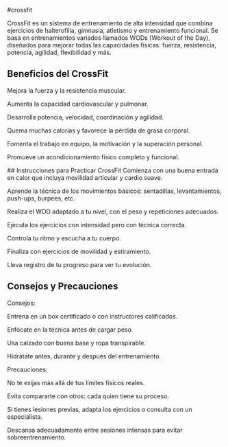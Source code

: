 #crossfit 

CrossFit es un sistema de entrenamiento de alta intensidad que combina 
ejercicios de halterofilia, gimnasia, atletismo y entrenamiento funcional. 
Se basa en entrenamientos variados llamados WODs (Workout of the Day), 
diseñados para mejorar todas las capacidades físicas: fuerza, resistencia, 
potencia, agilidad, flexibilidad y más.


## Beneficios del CrossFit
Mejora la fuerza y la resistencia muscular.

Aumenta la capacidad cardiovascular y pulmonar.

Desarrolla potencia, velocidad, coordinación y agilidad.

Quema muchas calorías y favorece la pérdida de grasa corporal.

Fomenta el trabajo en equipo, la motivación y la superación personal.

Promueve un acondicionamiento físico completo y funcional.


## Instrucciones para Practicar CrossFit
Comienza con una buena entrada en calor que incluya movilidad articular y 
cardio suave.

Aprende la técnica de los movimientos básicos: sentadillas, 
levantamientos, push-ups, burpees, etc.

Realiza el WOD adaptado a tu nivel, con el peso y repeticiones adecuados.

Ejecuta los ejercicios con intensidad pero con técnica correcta.

Controla tu ritmo y escucha a tu cuerpo.

Finaliza con ejercicios de movilidad y estiramiento.

Lleva registro de tu progreso para ver tu evolución.

## Consejos y Precauciones
Consejos:

Entrena en un box certificado o con instructores calificados.

Enfócate en la técnica antes de cargar peso.

Usa calzado con buena base y ropa transpirable.

Hidrátate antes, durante y después del entrenamiento.

Precauciones:

No te exijas más allá de tus límites físicos reales.

Evita compararte con otros: cada quien tiene su proceso.

Si tienes lesiones previas, adapta los ejercicios o consulta con un 
especialista.

Descansa adecuadamente entre sesiones intensas para evitar 
sobreentrenamiento.


